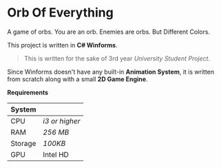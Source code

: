 
# Orb Of Everything

A game of orbs. You are an orb. Enemies are orbs. But Different Colors.  

This project is written in **C# Winforms**.

> This is written for the sake of 3rd year *University Student Project*.

Since Winforms doesn't have any built-in **Animation System**, it is written from scratch along with a small **2D Game Engine**.

**Requirements**

| System  ||
|---------|----------------|
| CPU     | *i3 or higher* |
| RAM     | *256 MB*       |
| Storage | *100KB*        |
| GPU     | Intel HD       |

